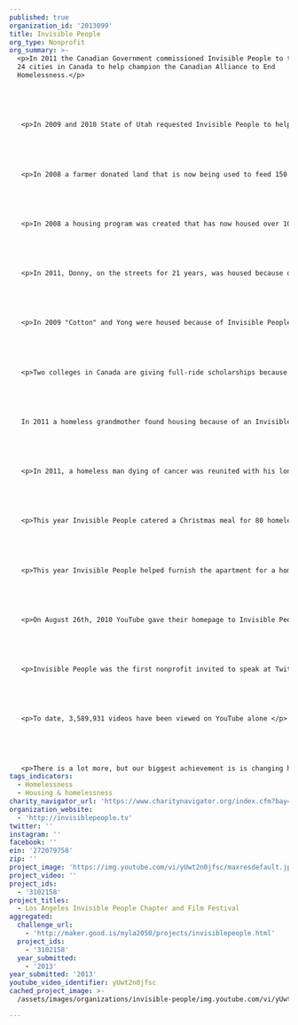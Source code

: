 ```yaml
---
published: true
organization_id: '2013099'
title: Invisible People
org_type: Nonprofit
org_summary: >-
  <p>In 2011 the Canadian Government commissioned Invisible People to travel to
  24 cities in Canada to help champion the Canadian Alliance to End
  Homelessness.</p>
   
   
   
   
   
   <p>In 2009 and 2010 State of Utah requested Invisible People to help them fight homelessness. </p>
   
   
   
   
   
   <p>In 2008 a farmer donated land that is now being used to feed 150 people a week</p>
   
   
   
   
   
   <p>In 2008 a housing program was created that has now housed over 10 families</p>
   
   
   
   
   
   <p>In 2011, Donny, on the streets for 21 years, was housed because of a Invisible People video.</p>
   
   
   
   
   
   <p>In 2009 "Cotton" and Yong were housed because of Invisible People video</p>
   
   
   
   
   
   <p>Two colleges in Canada are giving full-ride scholarships because of Invisible People.</p>
   
   
   
   
   
   In 2011 a homeless grandmother found housing because of an Invisible People video </p>
   
   
   
   
   
   <p>In 2011, a homeless man dying of cancer was reunited with his long lost brother of 33 years because of an Invisible People video. </p>
   
   
   
   
   
   <p>This year Invisible People catered a Christmas meal for 80 homeless people at the Glendale Winter Shelter. All 80 people also received a nice gift bag. </p>
   
   
   
   
   
   <p>This year Invisible People helped furnish the apartment for a homeless veteran moving into housing. </p>
   
   
   
   
   
   <p>On August 26th, 2010 YouTube gave their homepage to Invisible People. 1.6 million people who would have never rolled their window down to ask a homeless person their story had a positive interaction with homelessness. </p>
   
   
   
   
   
   <p>Invisible People was the first nonprofit invited to speak at Twitter, Inc</p>
   
   
   
   
   
   <p>To date, 3,589,931 videos have been viewed on YouTube alone </p>
   
   
   
   
   
   <p>There is a lot more, but our biggest achievement is is changing how millions of people around the word view homelessness </p>
tags_indicators:
  - Homelessness
  - Housing & homelessness
charity_navigator_url: 'https://www.charitynavigator.org/index.cfm?bay=search.profile&ein=272079758'
organization_website:
  - 'http://invisiblepeople.tv'
twitter: ''
instagram: ''
facebook: ''
ein: '272079758'
zip: ''
project_image: 'https://img.youtube.com/vi/yUwt2n0jfsc/maxresdefault.jpg'
project_video: ''
project_ids:
  - '3102158'
project_titles:
  - Los Angeles Invisible People Chapter and Film Festival
aggregated:
  challenge_url:
    - 'http://maker.good.is/myla2050/projects/invisiblepeople.html'
  project_ids:
    - '3102158'
  year_submitted:
    - '2013'
year_submitted: '2013'
youtube_video_identifier: yUwt2n0jfsc
cached_project_image: >-
  /assets/images/organizations/invisible-people/img.youtube.com/vi/yUwt2n0jfsc/maxresdefault.jpg

---
```

